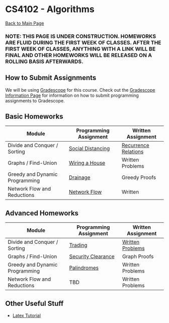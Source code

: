 CS4102 - Algorithms
===============================

[Back to Main Page](../readme.html)

### NOTE: THIS PAGE IS UNDER CONSTRUCTION. HOMEWORKS ARE FLUID DURING THE FIRST WEEK OF CLASSES. AFTER THE FIRST WEEK OF CLASSES, ANYTHING WITH A LINK WILL BE FINAL AND OTHER HOMEWORKS WILL BE RELEASED ON A ROLLING BASIS AFTERWARDS.

<a name="introduction"></a>How to Submit Assignments
--------------------------------------- 

We will be using [Gradescope](https://gradescope.com) for this course. Check out the [Gradescope Information Page](./gradescope.html) for information on how to submit programming assignments to Gradescope.

<a name="introduction"></a>Basic Homeworks
--------------------------------------- 

| Module | Programming Assignment | Written Assignment |
|--------------------|------------------------|------------------------|
| Divide and Conquer / Sorting | <a href="./divideconq-advanced/distancing.pdf">Social Distancing</a> | <a href="./divideconq-basic/recurrenceRelations.pdf">Recurrence Relations</a> |
| Graphs / Find-Union | <a href="./find-union/prims.pdf">Wiring a House</a> | Written Problems |
| Greedy and Dynamic Programming | <a href="./dynamic-basic/drainage.pdf">Drainage</a> | Greedy Proofs |
| Network Flow and Reductions | <a href="./graphs-advanced/scheduling.pdf">Network Flow</a> | Written |

<a name="introduction"></a>Advanced Homeworks
--------------------------------------- 

| Module | Programming Assignment | Written Assignment |
|--------------------|------------------------|------------------------|
| Divide and Conquer / Sorting | <a href="./divideconq-basic/trading.pdf">Trading</a> | <a href="./divideconq-advanced/divConProofs.pdf">Written Problems</a> |
| Graphs / Find-Union | <a href="./graphs-advanced/securityClearance.pdf">Security Clearance</a> | Graph Proofs |
| Greedy and Dynamic Programming | <a href="./dynamic-advanced/palindromes.pdf">Palindromes</a> | Written Problems |
| Network Flow and Reductions | TBD | Written Problems |



<a name="other"></a>Other Useful Stuff
---------------------------------------

- [Latex Tutorial](./latexTutorial.pdf) 

